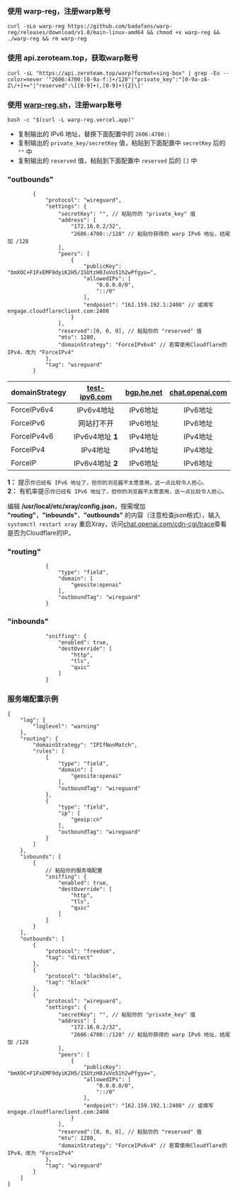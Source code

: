 ### 使用 **warp-reg**，注册warp账号

```
curl -sLo warp-reg https://github.com/badafans/warp-reg/releases/download/v1.0/main-linux-amd64 && chmod +x warp-reg && ./warp-reg && rm warp-reg
```

### 使用 **api.zeroteam.top**，获取warp账号

```
curl -sL "https://api.zeroteam.top/warp?format=sing-box" | grep -Eo --color=never '"2606:4700:[0-9a-f:]+/128"|"private_key":"[0-9a-zA-Z\/+]+="|"reserved":\[[0-9]+(,[0-9]+){2}\]'
```

### 使用 **[warp-reg.sh](https://github.com/chise0713/warp-reg.sh)**，注册warp账号

```
bash -c "$(curl -L warp-reg.vercel.app)"
```

- 复制输出的 IPv6 地址，替换下面配置中的 `2606:4700::`
- 复制输出的 `private_key/secretKey` 值，粘贴到下面配置中 `secretKey` 后的 `""` 中
- 复制输出的 `reserved` 值，粘贴到下面配置中 `reserved` 后的 `[]` 中

### "outbounds"
```jsonc
        {
            "protocol": "wireguard",
            "settings": {
                "secretKey": "", // 粘贴你的 "private_key" 值
                "address": [
                    "172.16.0.2/32",
                    "2606:4700::/128" // 粘贴你获得的 warp IPv6 地址，结尾加 /128
                ],
                "peers": [
                    {
                        "publicKey": "bmXOC+F1FxEMF9dyiK2H5/1SUtzH0JuVo51h2wPfgyo=",
                        "allowedIPs": [
                            "0.0.0.0/0",
                            "::/0"
                        ],
                        "endpoint": "162.159.192.1:2408" // 或填写 engage.cloudflareclient.com:2408
                    }
                ],
                "reserved":[0, 0, 0], // 粘贴你的 "reserved" 值
                "mtu": 1280,
                "domainStrategy": "ForceIPv6v4" // 若需使用Cloudflare的IPv4，改为 "ForceIPv4"
            },
            "tag": "wireguard"
        }
```

| domainStrategy | [test-ipv6.com](https://test-ipv6.com/) | [bgp.he.net](https://bgp.he.net/) | [chat.openai.com](https://chat.openai.com/cdn-cgi/trace)
| :--- | :---: | :---: | :---: |
| ForceIPv6v4 | IPv6v4地址 | IPv6地址 | IPv6地址 |
| ForceIPv6 | 网站打不开 | IPv6地址 | IPv6地址 |
| ForceIPv4v6 | IPv6v4地址 **1** | IPv4地址 | IPv4地址 |
| ForceIPv4 | IPv4地址 | IPv4地址 | IPv4地址 |
| ForceIP | IPv6v4地址 **2** | IPv6地址 | IPv6地址 |

**1：** 提示`你已经有 IPv6 地址了，但你的浏览器不太愿意用，这一点比较令人担心。`<br>
**2：** 有机率提示`你已经有 IPv6 地址了，但你的浏览器不太愿意用，这一点比较令人担心。`

编辑 **/usr/local/etc/xray/config.json**，按需增加 **"routing"**，**"inbounds"**，**"outbounds"** 的内容（注意检查json格式），输入 `systemctl restart xray` 重启Xray，访问[chat.openai.com/cdn-cgi/trace](https://chat.openai.com/cdn-cgi/trace)查看是否为Cloudflare的IP。

### "routing"
```jsonc
            {
                "type": "field",
                "domain": [
                    "geosite:openai"
                ],
                "outboundTag": "wireguard"
            }
```

### "inbounds"
```jsonc
            "sniffing": {
                "enabled": true,
                "destOverride": [
                    "http",
                    "tls",
                    "quic"
                ]
            }
```

### 服务端配置示例

```jsonc
{
    "log": {
        "loglevel": "warning"
    },
    "routing": {
        "domainStrategy": "IPIfNonMatch",
        "rules": [
            {
                "type": "field",
                "domain": [
                    "geosite:openai"
                ],
                "outboundTag": "wireguard"
            },
            {
                "type": "field",
                "ip": [
                    "geoip:cn"
                ],
                "outboundTag": "wireguard"
            }
        ]
    },
    "inbounds": [
        {
            // 粘贴你的服务端配置
            "sniffing": {
                "enabled": true,
                "destOverride": [
                    "http",
                    "tls",
                    "quic"
                ]
            }
        }
    ],
    "outbounds": [
        {
            "protocol": "freedom",
            "tag": "direct"
        },
        {
            "protocol": "blackhole",
            "tag": "block"
        },
        {
            "protocol": "wireguard",
            "settings": {
                "secretKey": "", // 粘贴你的 "private_key" 值
                "address": [
                    "172.16.0.2/32",
                    "2606:4700::/128" // 粘贴你获得的 warp IPv6 地址，结尾加 /128
                ],
                "peers": [
                    {
                        "publicKey": "bmXOC+F1FxEMF9dyiK2H5/1SUtzH0JuVo51h2wPfgyo=",
                        "allowedIPs": [
                            "0.0.0.0/0",
                            "::/0"
                        ],
                        "endpoint": "162.159.192.1:2408" // 或填写 engage.cloudflareclient.com:2408
                    }
                ],
                "reserved":[0, 0, 0], // 粘贴你的 "reserved" 值
                "mtu": 1280,
                "domainStrategy": "ForceIPv6v4" // 若需使用Cloudflare的IPv4，改为 "ForceIPv4"
            },
            "tag": "wireguard"
        }
    ]
}
```
